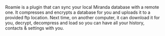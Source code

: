 Roamie is a plugin that can sync your local Miranda database with a remote one. It compresses and encrypts a database for you and uploads it to a provided ftp location.
Next time, on another computer, it can download it for you, decrypt, decompress and load so you can have all your history,
contacts & settings with you.